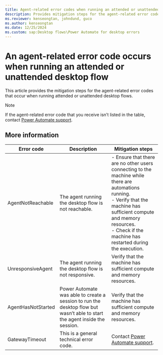 ```yaml
---
title: Agent-related error codes when running an attended or unattended desktop flow
description: Provides mitigation steps for the agent-related error codes that occur when running attended or unattended desktop flows.
ms.reviewer: kenseongtan, johndund, guco
ms.author: kenseongtan
ms.date: 12/25/2024
ms.custom: sap:Desktop flows\Power Automate for desktop errors
---
```

# An agent-related error code occurs when running an attended or unattended desktop flow

This article provides the mitigation steps for the agent-related error codes that occur when running attended or unattended desktop flows.

> [!NOTE]
> If the agent-related error code that you receive isn’t listed in the table, contact [Power Automate support](https://powerautomate.microsoft.com/support/).

## More information

|Error code|Description|Mitigation steps|
|---|---|---|
|AgentNotReachable|The agent running the desktop flow is not reachable.|- Ensure that there are no other users connecting to the machine while there are automations running.</br>- Verify that the machine has sufficient compute and memory resources.</br>- Check if the machine has restarted during the execution.|
|UnresponsiveAgent|The agent running the desktop flow is not responsive.|Verify that the machine has sufficient compute and memory resources.|
|AgentHasNotStarted|Power Automate was able to create a session to run the desktop flow but wasn’t able to start the agent inside the session.|Verify that the machine has sufficient compute and memory resources.|
|GatewayTimeout|This is a general technical error code.|Contact [Power Automate support](https://powerautomate.microsoft.com/support/).|

